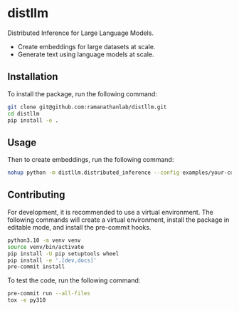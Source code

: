 # distllm
Distributed Inference for Large Language Models.
- Create embeddings for large datasets at scale.
- Generate text using language models at scale.

## Installation

To install the package, run the following command:
```bash
git clone git@github.com:ramanathanlab/distllm.git
cd distllm
pip install -e .
```

## Usage
Then to create embeddings, run the following command:
```bash
nohup python -m distllm.distributed_inference --config examples/your-config.yaml &> nohup.out &
```

## Contributing

For development, it is recommended to use a virtual environment. The following commands will create a virtual environment, install the package in editable mode, and install the pre-commit hooks.
```bash
python3.10 -m venv venv
source venv/bin/activate
pip install -U pip setuptools wheel
pip install -e '.[dev,docs]'
pre-commit install
```
To test the code, run the following command:
```bash
pre-commit run --all-files
tox -e py310
```
